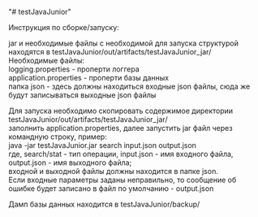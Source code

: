 "# testJavaJunior"

Инструкция по сборке/запуску:

jar и необходимые файлы с необходимой для запуска структурой находятся в testJavaJunior/out/artifacts/testJavaJunior_jar/  
Необходимые файлы:  
logging.properties - проперти логгера   
application.properties - проперти базы данных  
папка json - здесь должны находиться входные json файлы, сюда же будут записываться выходные json файлы

Для запуска необходимо скопировать содержимое директории testJavaJunior/out/artifacts/testJavaJunior_jar/  
заполнить application.properties, далее запустить jar файл через командную строку, пример:   
java -jar testJavaJunior.jar search input.json output.json    
где, search/stat - тип операции, input.json - имя входного файла, output.json - имя выходного файла;  
входной и выходной файлы должны находится в папке json.  
Если входные параметры заданы неправильно, то сообщение об ошибке будет записано в файл по умолчанию - output.json
  
  
Дамп базы данных находится в testJavaJunior/backup/

